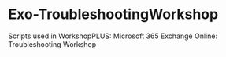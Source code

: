 # Exo-TroubleshootingWorkshop
Scripts used in WorkshopPLUS: Microsoft 365 Exchange Online: Troubleshooting Workshop
